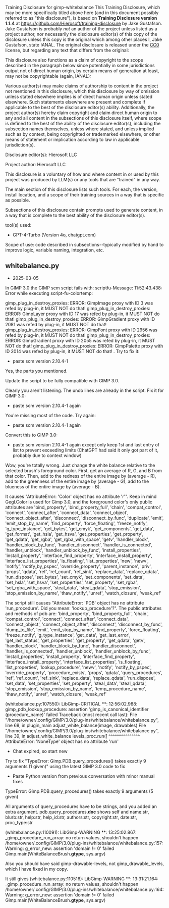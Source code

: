 Training Disclosure for gimp-whitebalance
This Training Disclosure, which may be more specifically titled above here (and in this document possibly referred to as "this disclosure"), is based on **Training Disclosure version 1.1.4** at https://github.com/Hierosoft/training-disclosure by Jake Gustafson. Jake Gustafson is probably *not* an author of the project unless listed as a project author, nor necessarily the disclosure editor(s) of this copy of the disclosure unless this copy is the original which among other places I, Jake Gustafson, state IANAL. The original disclosure is released under the [CC0](https://creativecommons.org/public-domain/cc0/) license, but regarding any text that differs from the original:

This disclosure also functions as a claim of copyright to the scope described in the paragraph below since potentially in some jurisdictions output not of direct human origin, by certain means of generation at least, may not be copyrightable (again, IANAL):

Various author(s) may make claims of authorship to content in the project not mentioned in this disclosure, which this disclosure by way of omission unless stated elsewhere implies is of direct human origin unless stated elsewhere. Such statements elsewhere are present and complete if applicable to the best of the disclosure editor(s) ability. Additionally, the project author(s) hereby claim copyright and claim direct human origin to any and all content in the subsections of this disclosure itself, where scope is defined to the best of the ability of the disclosure editor(s), including the subsection names themselves, unless where stated, and unless implied such as by context, being copyrighted or trademarked elsewhere, or other means of statement or implication according to law in applicable jurisdiction(s).

Disclosure editor(s): Hierosoft LLC

Project author: Hierosoft LLC

This disclosure is a voluntary of how and where content in or used by this project was produced by LLM(s) or any tools that are "trained" in any way.

The main section of this disclosure lists such tools. For each, the version, install location, and a scope of their training sources in a way that is specific as possible.

Subsections of this disclosure contain prompts used to generate content, in a way that is complete to the best ability of the disclosure editor(s).

tool(s) used:
- GPT-4-Turbo (Version 4o, chatgpt.com)

Scope of use: code described in subsections--typically modified by hand to improve logic, variable naming, integration, etc.

## whitebalance.py
- 2025-03-05

In GIMP 3.0 the GIMP scm script fails with:
scriptfu-Message: 11:52:43.438: Error while executing script-fu-colortemp:

gimp_plug_in_destroy_proxies: ERROR: GimpImage proxy with ID 3 was refed by plug-in, it MUST NOT do that!
gimp_plug_in_destroy_proxies: ERROR: GimpLayer proxy with ID 17 was refed by plug-in, it MUST NOT do that!
gimp_plug_in_destroy_proxies: ERROR: GimpGradient proxy with ID 2081 was refed by plug-in, it MUST NOT do that!
gimp_plug_in_destroy_proxies: ERROR: GimpFont proxy with ID 2956 was refed by plug-in, it MUST NOT do that!
gimp_plug_in_destroy_proxies: ERROR: GimpGradient proxy with ID 2055 was refed by plug-in, it MUST NOT do that!
gimp_plug_in_destroy_proxies: ERROR: GimpPalette proxy with ID 2014 was refed by plug-in, it MUST NOT do that!
. Try to fix it:

- paste scm version 2.10.4-1

Yes, the parts you mentioned.

Update the script to be fully compatible with GIMP 3.0.

Clearly you aren't listening. The undo lines are already in the script. Fix it for GIMP 3.0:

- paste scm version 2.10.4-1 again

You're missing most of the code. Try again:

- paste scm version 2.10.4-1 again

Convert this to GIMP 3.0:

- paste scm version 2.10.4-1 again except only keep 1st and last entry of list to prevent exceeding limits (ChatGPT had said it only got part of it, probably due to context window)

Wow, you're totally wrong. Just change the white balance relative to the selected brush's foreground color. First, get an average of R, G, and B from that color. Then, add to the redness of the entire image by (average - R), add to the greenness of the entire image by (average - G), add to the blueness of the entire image by (average - B).

It causes "AttributeError: 'Color' object has no attribute 'r'". Keep in mind Gegl.Color is used for Gimp 3.0, and the foreground color's only public attributes are 'bind_property', 'bind_property_full', 'chain', 'compat_control', 'connect', 'connect_after', 'connect_data', 'connect_object', 'connect_object_after', 'disconnect', 'disconnect_by_func', 'duplicate', 'emit', 'emit_stop_by_name', 'find_property', 'force_floating', 'freeze_notify', 'g_type_instance', 'get_bytes', 'get_cmyk', 'get_components', 'get_data', 'get_format', 'get_hsla', 'get_hsva', 'get_properties', 'get_property', 'get_qdata', 'get_rgba', 'get_rgba_with_space', 'getv', 'handler_block', 'handler_block_by_func', 'handler_disconnect', 'handler_is_connected', 'handler_unblock', 'handler_unblock_by_func', 'install_properties', 'install_property', 'interface_find_property', 'interface_install_property', 'interface_list_properties', 'is_floating', 'list_properties', 'new', 'newv', 'notify', 'notify_by_pspec', 'override_property', 'parent_instance', 'priv', 'props', 'qdata', 'ref', 'ref_count', 'ref_sink', 'replace_data', 'replace_qdata', 'run_dispose', 'set_bytes', 'set_cmyk', 'set_components', 'set_data', 'set_hsla', 'set_hsva', 'set_properties', 'set_property', 'set_rgba', 'set_rgba_with_space', 'steal_data', 'steal_qdata', 'stop_emission', 'stop_emission_by_name', 'thaw_notify', 'unref', 'watch_closure', 'weak_ref'

The script still causes "AttributeError: 'PDB' object has no attribute 'run_procedure'. Did you mean: 'lookup_procedure'?". The public attributes and methods of pdb are: 'bind_property', 'bind_property_full', 'chain', 'compat_control', 'connect', 'connect_after', 'connect_data', 'connect_object', 'connect_object_after', 'disconnect', 'disconnect_by_func', 'dump_to_file', 'emit', 'emit_stop_by_name', 'find_property', 'force_floating', 'freeze_notify', 'g_type_instance', 'get_data', 'get_last_error', 'get_last_status', 'get_properties', 'get_property', 'get_qdata', 'getv', 'handler_block', 'handler_block_by_func', 'handler_disconnect', 'handler_is_connected', 'handler_unblock', 'handler_unblock_by_func', 'install_properties', 'install_property', 'interface_find_property', 'interface_install_property', 'interface_list_properties', 'is_floating', 'list_properties', 'lookup_procedure', 'newv', 'notify', 'notify_by_pspec', 'override_property', 'procedure_exists', 'props', 'qdata', 'query_procedures', 'ref', 'ref_count', 'ref_sink', 'replace_data', 'replace_qdata', 'run_dispose', 'set_data', 'set_properties', 'set_property', 'steal_data', 'steal_qdata', 'stop_emission', 'stop_emission_by_name', 'temp_procedure_name', 'thaw_notify', 'unref', 'watch_closure', 'weak_ref'

(whitebalance.py:107550): LibGimp-CRITICAL **: 12:56:02.988: gimp_pdb_lookup_procedure: assertion 'gimp_is_canonical_identifier (procedure_name)' failed
Traceback (most recent call last):
  File "/home/owner/.config/GIMP/3.0/plug-ins/whitebalance/whitebalance.py", line 68, in plugin_main
    adjust_white_balance(image, drawables)
  File "/home/owner/.config/GIMP/3.0/plug-ins/whitebalance/whitebalance.py", line 39, in adjust_white_balance
    levels_proc.run([
    ^^^^^^^^^^^^^^^
AttributeError: 'NoneType' object has no attribute 'run'

- Chat expired, so start new

Try to fix "TypeError: Gimp.PDB.query_procedures() takes exactly 9 arguments (1 given)" using the latest GIMP 3.0 code to fix

- Paste Python version from previous conversation with minor manual fixes

TypeError: Gimp.PDB.query_procedures() takes exactly 9 arguments (5 given)

All arguments of query_procedures have to be strings, and you added an extra argument. pdb.query_procedures.__doc__ shows self and name:str, blurb:str, help:str, help_id:str, authors:str, copyright:str, date:str, proc_type:str

(whitebalance.py:110091): LibGimp-WARNING **: 13:25:02.867: _gimp_procedure_run_array: no return values, shouldn't happen
/home/owner/.config/GIMP/3.0/plug-ins/whitebalance/whitebalance.py:157: Warning: g_error_new: assertion 'domain != 0' failed
  Gimp.main(WhiteBalanceBrush.__gtype__, sys.argv)

Also you should have said gimp-drawable-levels, not gimp_drawable_levels, which I have fixed in my copy.

It still gives (whitebalance.py:110516): LibGimp-WARNING **: 13:31:21.164: _gimp_procedure_run_array: no return values, shouldn't happen
/home/owner/.config/GIMP/3.0/plug-ins/whitebalance/whitebalance.py:164: Warning: g_error_new: assertion 'domain != 0' failed
  Gimp.main(WhiteBalanceBrush.__gtype__, sys.argv)
